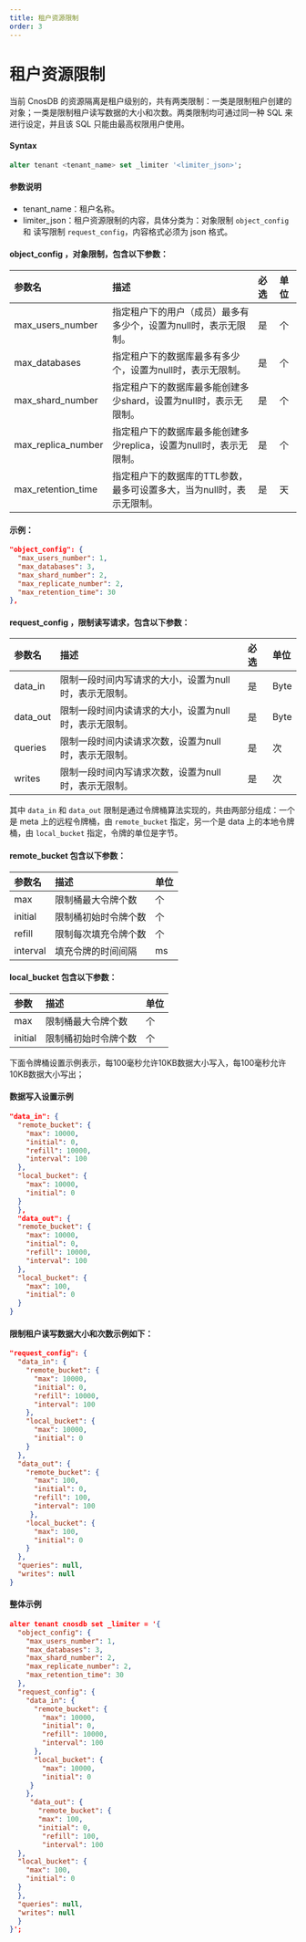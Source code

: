 ```yaml
---
title: 租户资源限制
order: 3
---
```


# 租户资源限制

当前 CnosDB 的资源隔离是租户级别的，共有两类限制：一类是限制租户创建的对象；一类是限制租户读写数据的大小和次数。两类限制均可通过同一种 SQL 来进行设定，并且该 SQL 只能由最高权限用户使用。

#### Syntax

```sql
alter tenant <tenant_name> set _limiter '<limiter_json>';
```

#### 参数说明

- tenant_name：租户名称。
- limiter_json：租户资源限制的内容，具体分类为：对象限制 `object_config` 和 读写限制 `request_config`，内容格式必须为 json 格式。

#### object_config ，对象限制，包含以下参数：

| 参数名                                                          | 描述                                      | 必选 | 单位 |
| :----------------------------------------------------------- | :-------------------------------------- | :- | :- |
| max_users_number   | 指定租户下的用户（成员）最多有多少个，设置为null时，表示无限制。      | 是  | 个  |
| max_databases                           | 指定租户下的数据库最多有多少个，设置为null时，表示无限制。         | 是  | 个  |
| max_shard_number   | 指定租户下的数据库最多能创建多少shard，设置为null时，表示无限制。   | 是  | 个  |
| max_replica_number | 指定租户下的数据库最多能创建多少replica，设置为null时，表示无限制。 | 是  | 个  |
| max_retention_time | 指定租户下的数据库的TTL参数，最多可设置多大，当为null时，表示无限制。  | 是  | 天  |

#### 示例：

```json
"object_config": {
  "max_users_number": 1,
  "max_databases": 3,
  "max_shard_number": 2,
  "max_replicate_number": 2,
  "max_retention_time": 30
},
```

#### request_config ，限制读写请求，包含以下参数：

| 参数名                           | 描述                            | 必选 | 单位   |
| :---------------------------- | :---------------------------- | :- | :--- |
| data_in  | 限制一段时间内写请求的大小，设置为null时，表示无限制。 | 是  | Byte |
| data_out | 限制一段时间内读请求的大小，设置为null时，表示无限制。 | 是  | Byte |
| queries                       | 限制一段时间内读请求次数，设置为null时，表示无限制。  | 是  | 次    |
| writes                        | 限制一段时间内写请求次数，设置为null时，表示无限制。  | 是  | 次    |

其中 `data_in` 和 `data_out` 限制是通过令牌桶算法实现的，共由两部分组成：一个是 meta 上的远程令牌桶，由 `remote_bucket` 指定，另一个是 data 上的本地令牌桶，由 `local_bucket` 指定，令牌的单位是字节。

#### remote_bucket 包含以下参数：

| 参数名      | 描述         | 单位 |
| :------- | :--------- | :- |
| max      | 限制桶最大令牌个数  | 个  |
| initial  | 限制桶初始时令牌个数 | 个  |
| refill   | 限制每次填充令牌个数 | 个  |
| interval | 填充令牌的时间间隔  | ms |

#### local_bucket 包含以下参数：

| 参数      | 描述         | 单位 |
| :------ | :--------- | :- |
| max     | 限制桶最大令牌个数  | 个  |
| initial | 限制桶初始时令牌个数 | 个  |

下面令牌桶设置示例表示，每100毫秒允许10KB数据大小写入，每100毫秒允许10KB数据大小写出；

#### 数据写入设置示例

```json
"data_in": {
  "remote_bucket": {
    "max": 10000,
    "initial": 0,
    "refill": 10000,
    "interval": 100
  },
  "local_bucket": {
    "max": 10000,
    "initial": 0
  }
  },
  "data_out": {
  "remote_bucket": {
    "max": 10000,
    "initial": 0,
    "refill": 10000,
    "interval": 100
  },
  "local_bucket": {
    "max": 100,
    "initial": 0
  }
}
```

#### 限制租户读写数据大小和次数示例如下：

```json
"request_config": {
  "data_in": {
    "remote_bucket": {
      "max": 10000,
      "initial": 0,
      "refill": 10000,
      "interval": 100
    },
    "local_bucket": {
      "max": 10000,
      "initial": 0
    }
  },
  "data_out": {
    "remote_bucket": {
      "max": 100,
      "initial": 0,
      "refill": 100,
      "interval": 100
     },
    "local_bucket": {
      "max": 100,
      "initial": 0
    }
  },
  "queries": null,
  "writes": null
}
```

#### 整体示例

```json
alter tenant cnosdb set _limiter = '{
  "object_config": {
    "max_users_number": 1,
    "max_databases": 3,
    "max_shard_number": 2,
    "max_replicate_number": 2,
    "max_retention_time": 30
  },
  "request_config": {
    "data_in": {
      "remote_bucket": {
        "max": 10000,
        "initial": 0,
        "refill": 10000,
        "interval": 100
      },
      "local_bucket": {
        "max": 10000,
        "initial": 0
     }
    },
     "data_out": {
       "remote_bucket": {
       "max": 100,
       "initial": 0,
        "refill": 100,
        "interval": 100
  },
  "local_bucket": {
    "max": 100,
    "initial": 0
  }
  },
  "queries": null,
  "writes": null
  }
}';
```
